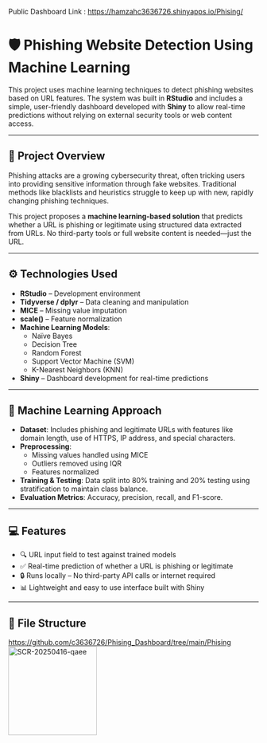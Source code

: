 
Public Dashboard Link : https://hamzahc3636726.shinyapps.io/Phising/


# 🛡️ Phishing Website Detection Using Machine Learning

This project uses machine learning techniques to detect phishing websites based on URL features. The system was built in **RStudio** and includes a simple, user-friendly dashboard developed with **Shiny** to allow real-time predictions without relying on external security tools or web content access.

---

## 📌 Project Overview

Phishing attacks are a growing cybersecurity threat, often tricking users into providing sensitive information through fake websites. Traditional methods like blacklists and heuristics struggle to keep up with new, rapidly changing phishing techniques.

This project proposes a **machine learning-based solution** that predicts whether a URL is phishing or legitimate using structured data extracted from URLs. No third-party tools or full website content is needed—just the URL.

---

## ⚙️ Technologies Used

- **RStudio** – Development environment  
- **Tidyverse / dplyr** – Data cleaning and manipulation  
- **MICE** – Missing value imputation  
- **scale()** – Feature normalization  
- **Machine Learning Models**:
  - Naïve Bayes
  - Decision Tree
  - Random Forest
  - Support Vector Machine (SVM)
  - K-Nearest Neighbors (KNN)
- **Shiny** – Dashboard development for real-time predictions  

---

## 🧪 Machine Learning Approach

- **Dataset**: Includes phishing and legitimate URLs with features like domain length, use of HTTPS, IP address, and special characters.
- **Preprocessing**: 
  - Missing values handled using MICE
  - Outliers removed using IQR
  - Features normalized
- **Training & Testing**: Data split into 80% training and 20% testing using stratification to maintain class balance.
- **Evaluation Metrics**: Accuracy, precision, recall, and F1-score.

---

## 💻 Features

- 🔍 URL input field to test against trained models  
- ✅ Real-time prediction of whether a URL is phishing or legitimate  
- 🔒 Runs locally – No third-party API calls or internet required  
- 📊 Lightweight and easy to use interface built with Shiny  

---

## 📁 File Structure
https://github.com/c3636726/Phising_Dashboard/tree/main/Phising
  <img width="178" alt="SCR-20250416-qaee" src="https://github.com/user-attachments/assets/778e5238-ec6b-429b-8019-fb6b3545809d" />

